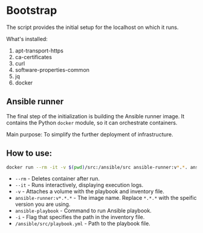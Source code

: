 # Bootstrap
The script provides the initial setup for the localhost on which it runs.

What's installed:
1. apt-transport-https  
2. ca-certificates 
3. curl 
4. software-properties-common 
5. jq
6. docker

## Ansible runner
The final step of the initialization is building the Ansible runner image. It contains the Python `docker` module, so it can orchestrate containers.

Main purpose: To simplify the further deployment of infrastructure.

## How to use:

```bash
docker run --rm -it -v $(pwd)/src:/ansible/src ansible-runner:v*.*. ansible-playbook -i /ansible/src/inventory.ini /ansible/src/playbook.yml
```

* `--rm` - Deletes container after run.
* `--it` - Runs interactively, displaying execution logs.
*   `-v` - Attaches a volume with the playbook and inventory file.
* `ansible-runner:v*.*.*` - The image name. Replace `*.*.*` with the speific version you are using.
* `ansible-playbook` - Command to run Ansible playbook.
* `-i` - Flag that specifies the path in the inventory file.
* `/ansible/src/playbook.yml` - Path to the playbook file.



